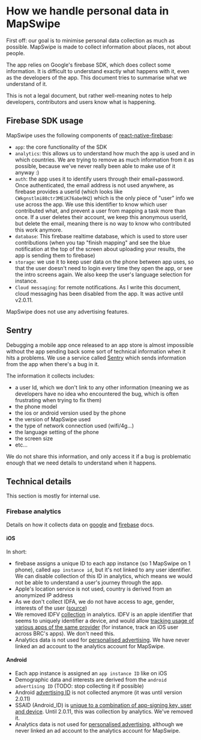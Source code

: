 # How we handle personal data in MapSwipe

First off: our goal is to minimise personal data collection as much as possible. MapSwipe is made to collect information about places, not about people.

The app relies on Google's firebase SDK, which does collect some information. It is difficult to understand exactly what happens with it, even as the developers of the app. This document tries to summarise what we understand of it.

This is not a legal document, but rather well-meaning notes to help developers, contributors and users know what is happening.

## Firebase SDK usage

MapSwipe uses the following components of [react-native-firebase](rnfirebase.io):

- `app`: the core functionality of the SDK
- `analytics`: this allows us to understand how much the app is used and in which countries. We are trying to remove as much information from it as possible, because we've never really been able to make use of it anyway :)
- `auth`: the app uses it to identify users through their email+password. Once authenticated, the email address is not used anywhere, as firebase provides a userId (which looks like `CWkgnstlmi80ctr3MEiK76abe9H2`) which is the only piece of "user" info we use across the app. We use this identifier to know which user contributed what, and prevent a user from mapping a task more than once. If a user deletes their account, we keep this anonymous userId, but delete the email, meaning there is no way to know who contributed this work anymore.
- `database`: This firebase realtime database, which is used to store user contributions (when you tap "finish mapping" and see the blue notification at the top of the screen about uploading your results, the app is sending them to firebase)
- `storage`: we use it to keep user data on the phone between app uses, so that the user doesn't need to login every time they open the app, or see the intro screens again. We also keep the user's language selection for instance.
- `Cloud messaging`: for remote notifications. As I write this document, cloud messaging has been disabled from the app. It was active until v2.0.11.

MapSwipe does not use any advertising features.

## Sentry

Debugging a mobile app once released to an app store is almost impossible without the app sending back some sort of technical information when it hits a problems. We use a service called [Sentry](sentry.io) which sends information from the app when there's a bug in it.

The information it collects includes:
- a user Id, which we don't link to any other information (meaning we as developers have no idea who encountered the bug, which is often frustrating when trying to fix them)
- the phone model
- the ios or android version used by the phone
- the version of MapSwipe used
- the type of network connection used (wifi/4g...)
- the language setting of the phone
- the screen size
- etc...

We do not share this information, and only access it if a bug is problematic enough that we need details to understand when it happens.

## Technical details

This section is mostly for internal use.

### Firebase analytics

Details on how it collects data on [google](https://support.google.com/analytics/answer/10285841) and [firebase](https://firebase.google.com/docs/ios/app-store-data-collection) docs.

#### iOS

In short:
- firebase assigns a unique ID to each app instance (so 1 MapSwipe on 1 phone), called `app instance id`, but it's not linked to any user identifier. We can disable collection of this ID in analytics, which means we would not be able to understand a user's journey through the app.
- Apple's location service is not used, country is derived from an anonymized IP address
- As we don't collect IDFA, we do not have access to age, gender, interests of the user ([source](https://support.google.com/firebase/answer/9268042?visit_id=637626397084989644-2548047988&rd=1))
- We removed IDFV [collection](https://firebase.google.com/docs/analytics/configure-data-collection?platform=ios#disable_idfv_collection) in analytics. IDFV is an apple identifier that seems to uniquely identifier a device, and would allow [tracking usage of various apps of the same provider](https://developer.apple.com/forums/thread/659416) (for instance, track an iOS user across BRC's apps). We don't need this.
- Analytics data is not used for [personalised advertising](https://firebase.google.com/docs/analytics/configure-data-collection?platform=ios#disable_personalized_advertising_features). We have never linked an ad account to the analytics account for MapSwipe.

#### Android

- Each app instance is assigned an `app instance ID` like on iOS
- Demographic data and interests are derived from the `android advertising ID` (TODO: stop collecting it if possible)
- Android [advertising ID](https://firebase.google.com/docs/analytics/configure-data-collection?platform=android#disable_advertising_id_collection) is not collected anymore (it was until version 2.0.11)
- SSAID (Android_ID) is [unique to a combination of app-signing key, user and device](https://firebase.google.com/docs/analytics/configure-data-collection?platform=android#disable_ssaid_collection). Until 2.0.11, this was collection by analytics. We've removed it.
- Analytics data is not used for [personalised advertising](https://firebase.google.com/docs/analytics/configure-data-collection?platform=android#disable_personalized_advertising_features), although we never linked an ad account to the analytics account for MapSwipe.

